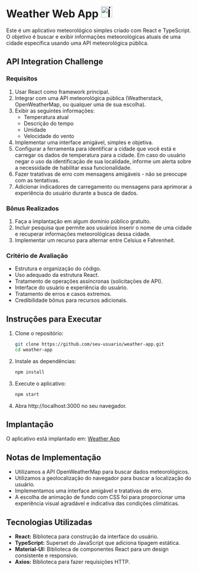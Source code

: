 # Weather Web App <img src="./public/favicon.ico" alt="Ícone do Aplicativo" width="30" style="margin-bottom: -5px;">

Este é um aplicativo meteorológico simples criado com React e TypeScript. O objetivo é buscar e exibir informações meteorológicas atuais de uma cidade específica usando uma API meteorológica pública.

## API Integration Challenge

### Requisitos

1. Usar React como framework principal.
2. Integrar com uma API meteorológica pública (Weatherstack, OpenWeatherMap, ou qualquer uma de sua escolha).
3. Exibir as seguintes informações:
   - Temperatura atual
   - Descrição do tempo
   - Umidade
   - Velocidade do vento
4. Implementar uma interface amigável, simples e objetiva.
5. Configurar a ferramenta para identificar a cidade que você está e carregar os dados de temperatura para a cidade. Em caso do usuário negar o uso da identificação de sua localidade, informe um alerta sobre a necessidade de habilitar essa funcionalidade.
6. Fazer tratativas de erro com mensagens amigáveis - não se preocupe com as tentativas.
7. Adicionar indicadores de carregamento ou mensagens para aprimorar a experiência do usuário durante a busca de dados.

### Bônus Realizados

1. Faça a implantação em algum domínio público gratuito.
2. Incluir pesquisa que permite aos usuários inserir o nome de uma cidade e recuperar informações meteorológicas dessa cidade.
3. Implementar um recurso para alternar entre Celsius e Fahrenheit.

### Critério de Avaliação

- Estrutura e organização do código.
- Uso adequado da estrutura React.
- Tratamento de operações assíncronas (solicitações de API).
- Interface do usuário e experiência do usuário.
- Tratamento de erros e casos extremos.
- Credibilidade bônus para recursos adicionais.

## Instruções para Executar

1. Clone o repositório:

   ```bash
   git clone https://github.com/seu-usuario/weather-app.git
   cd weather-app
   ```

2. Instale as dependências:

   ```bash
   npm install

   ```

3. Execute o aplicativo:

   ```bash
   npm start

   ```

4. Abra http://localhost:3000 no seu navegador.

## Implantação

O aplicativo está implantado em: [Weather App](https://weather-app-roan-omega-68.vercel.app/)

## Notas de Implementação

- Utilizamos a API OpenWeatherMap para buscar dados meteorológicos.
- Utilizamos a geolocalização do navegador para buscar a localização do usuário.
- Implementamos uma interface amigável e tratativas de erro.
- A escolha de animação de fundo com CSS foi para proporcionar uma experiência visual agradável e indicativa das condições climáticas.

## Tecnologias Utilizadas

- **React:** Biblioteca para construção da interface do usuário.
- **TypeScript:** Superset do JavaScript que adiciona tipagem estática.
- **Material-UI:** Biblioteca de componentes React para um design consistente e responsivo.
- **Axios:** Biblioteca para fazer requisições HTTP.
